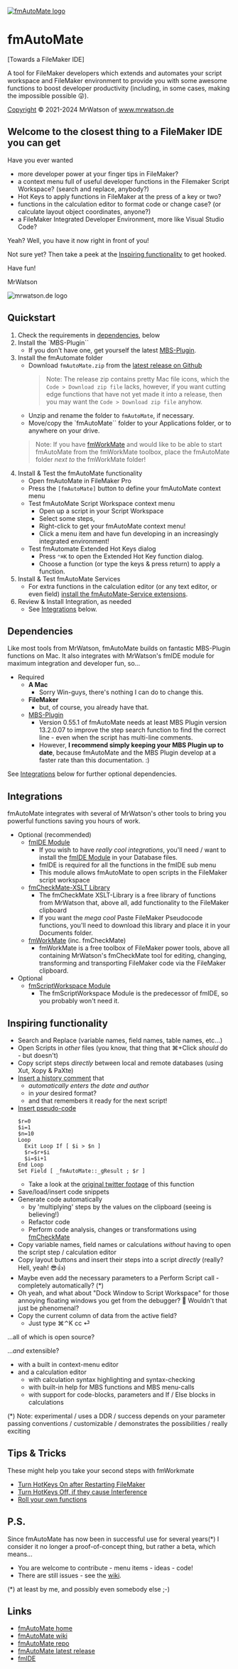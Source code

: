 [![fmAutoMate logo][fmAutoMate logo]][fmAutoMate home]

# fmAutoMate
[Towards a FileMaker IDE]

A tool for FileMaker developers which extends and automates your script workspace and FileMaker environment to provide you with some awesome functions to boost developer productivity (including, in some cases, making the impossible possible 😜).

[Copyright](LICENSE) © 2021-2024 MrWatson of www.mrwatson.de 

## Welcome to the closest thing to a FileMaker IDE you can get

Have you ever wanted

- more developer power at your finger tips in FileMaker?
- a context menu full of useful developer functions in the Filemaker Script Workspace? (search and replace, anybody?)
- Hot Keys to apply functions in FileMaker at the press of a key or two?
- functions in the calculation editor to format code or change case? (or calculate layout object coordinates, anyone?)
- a FileMaker Integrated Developer Environment, more like Visual Studio Code?

Yeah? Well, you have it now right in front of you!

Not sure yet? Then take a peek at the [Inspiring functionality](#inspiring-functionality) to get hooked.

Have fun!

MrWatson

![mrwatson.de logo][mrwatson.de logo]
 
## Quickstart

1. Check the requirements in [dependencies](#dependencies), below
2. Install the `MBS-Plugin``
   - If you don't have one, get yourself the latest [MBS-Plugin][MBS-Plugin].
3. Install the fmAutomate folder
   - Download `fmAutoMate.zip` from the [latest release on Github][fmAutoMate releases]
     > Note: The release zip contains pretty Mac file icons, which the `Code > Download zip file` lacks, however, if you want cutting edge functions that have not yet made it into a release, then you may want the `Code > Download zip file` anyhow.
   -  Unzip and rename the folder to `fmAutoMate`, if necessary.
   - Move/copy the `fmAutoMate`` folder to your Applications folder, or to anywhere on your drive.
   > Note: If you have [fmWorkMate][fmWorkMate home] and would like to be able to start fmAutoMate from the fmWorkMate toolbox, place the fmAutoMate folder *next to* the fmWorkMate folder!
5. Install & Test the fmAutoMate functionality
   - Open fmAutoMate in FileMaker Pro
   - Press the `[fmAutoMate]` button to define your fmAutoMate context menu
   - Test fmAutoMate Script Workspace context menu
      - Open up a script in your Script Workspace
      - Select some steps,
      - Right-click to get your fmAutoMate context menu!
      - Click a menu item and have fun developing in an increasingly integrated environment!
   - Test fmAutomate Extended Hot Keys dialog
     - Press `⌃⌘K` to open the Extended Hot Key function dialog.
     - Choose a function (or type the keys & press return) to apply a function.
6. Install & Test fmAutoMate Services
   - For extra functions in the calculation editor (or any text editor, or even field) [install the fmAutoMate-Service extensions](fmAutoMate-Services/README.md).
7. Review & Install Integration, as needed
   - See [Integrations](#integrations) below.

## Dependencies

Like most tools from MrWatson, fmAutoMate builds on fantastic MBS-Plugin functions on Mac. It also integrates with MrWatson's fmIDE module for maximum integration and developer fun, so…

- Required
  - **A Mac**
    - Sorry Win-guys, there's nothing I can do to change this.
  - **FileMaker**
    - but, of course, you already have that.
  - [MBS-Plugin][MBS-Plugin]
    - Version 0.55.1 of fmAutoMate needs at least MBS Plugin version 13.2.0.07 to improve the step search function to find the correct line - even when the script has multi-line comments.
    - However, **I recommend simply keeping your MBS Plugin up to date**, because fmAutoMate and the MBS Plugin develop at a faster rate than this documentation. :)

See [Integrations](#integrations) below for further optional dependencies.

## Integrations

fmAutoMate integrates with several of MrWatson's other tools to bring you powerful functions saving you hours of work.

- Optional (recommended)
  - [fmIDE Module][fmIDE]
    - If you wish to have *really cool integrations*, you'll need / want to install the [fmIDE Module][fmIDE] in your Database files.
    - fmIDE is required for all the functions in the fmIDE sub menu
    - This module allows fmAutoMate to open scripts in the FileMaker script workspace
  - [fmCheckMate-XSLT Library][fmCheckMate-XSLT]
    - The fmCheckMate XSLT-Library is a free library of functions from MrWatson that, above all, add functionality to the FileMaker clipboard
    - If you want the *mega cool* Paste FileMaker Pseudocode functions, you'll need to download this library and place it in your Documents folder.
  - [fmWorkMate][fmWorkMate home] (inc. fmCheckMate)
    - fmWorkMate is a free toolbox of FileMaker power tools, above all containing MrWatson's fmCheckMate tool for editing, changing, transforming and transporting FileMaker code via the FileMaker clipboard.
- Optional
  - [fmScriptWorkspace Module][fmScriptWorkspace home]
    - The fmScriptWorkspace Module is the predecessor of fmIDE, so you probably won't need it.



## Inspiring functionality

- Search and Replace (variable names, field names, table names, etc...)
- Open Scripts in *other* files (you know, that thing that ⌘+Click *should* do - but doesn't)
- Copy script steps *directly* between local and remote databases (using Xut, Xopy & PaXte)
- [Insert a history comment](https://github.com/mrwatson-de/fmAutoMate/wiki/How-to#insert-a-history-comment) that 
  - *automatically enters the date and author*
  - in *your* desired format?
  - and that remembers it ready for the next script!
- [Insert pseudo-code](https://github.com/mrwatson-de/fmAutoMate/wiki/How-to#insert-pseudocode)
  ```
  $r=0
  $i=1
  $n=10
  Loop
    Exit Loop If [ $i > $n ]
    $r=$r+$i
    $i=$i+1
  End Loop
  Set Field [ _fmAutoMate::_gResult ; $r ]
  ```
  - Take a look at the [original twitter footage](https://twitter.com/mrwatson_de/status/1495553400347533313) of this function
- Save/load/insert code snippets
- Generate code automatically
  - by 'multiplying' steps by the values on the clipboard (seeing is believing!)
  - Refactor code
  - Perform code analysis, changes or transformations using [fmCheckMate][fmCheckMate home]
- Copy variable names, field names or calculations *without* having to open the script step / calculation editor
- Copy layout buttons and insert their steps into a script *directly* (really? Hell, yeah! 😎👍)
- Maybe even add the necessary parameters to a Perform Script call - completely automatically? (*)
- Oh yeah, and what about "Dock Window to Script Workspace" for those annoying floating windows you get from the debugger? 🤩 Wouldn't that just be phenomenal?
- Copy the current column of data from the active field?
  - Just type ⌘⌃K cc ⏎


...all of which is open source?

...*and* extensible?

- with a built in context-menu editor
- and a calculation editor
  - with calculation syntax highlighting and syntax-checking
  - with built-in help for MBS functions and MBS menu-calls
  - with support for code-blocks, parameters and If / Else blocks in calculations

(*) Note: experimental / uses a DDR / success depends on your parameter passing conventions / customizable / demonstrates the possibilities / really exciting

## Tips & Tricks

These might help you take your second steps with fmWorkmate
- [Turn HotKeys On after Restarting FileMaker](https://github.com/mrwatson-de/fmAutoMate/wiki/How-to#turn-hotkeys-on-after-restarting-filemaker)
- [Turn HotKeys Off, if they cause Interference](https://github.com/mrwatson-de/fmAutoMate/wiki/How-to#turn-hotkeys-off-if-they-cause-interference)
- [Roll your own functions](https://github.com/mrwatson-de/fmAutoMate/wiki/How-to#roll-your-own-functions)

## P.S.

Since fmAutoMate has now been in successful use for several years(*) I consider it no longer a proof-of-concept thing, but rather a beta, which means...

- You are welcome to contribute - menu items - ideas - code!
- There are still issues - see the [wiki][fmAutoMate wiki].

(*) at least by me, and possibly even somebody else ;-)

## Links

- [fmAutoMate home][fmAutoMate home]
- [fmAutoMate wiki][fmAutoMate wiki]
- [fmAutoMate repo][fmAutoMate repo]
- [fmAutoMate latest release][fmAutoMate releases]
- [fmIDE]



[fmAutoMate home]:https://www.fmworkmate.com/fmautomate
[fmAutoMate wiki]:https://github.com/mrwatson-de/fmAutoMate/wiki
[fmAutoMate releases]:https://github.com/mrwatson-de/fmAutoMate/releases
[fmAutoMate repo]:https://github.com/mrwatson-de/fmAutoMate
[fmAutoMate logo]:fmAutoMate_Logo_256_sm.png
[fmCheckMate home]:https://www.fmworkmate.com/fmcheckmate
[fmCheckMate-XSLT]:https://github.com/mrwatson-de/fmCheckMate-XSLT

[fmIDE]:https://github.com/fmIDE/fmIDE
[fmScriptWorkspace home]:https://www.fmworkmate.com/fmscriptworkspace
[fmWorkMate home]:https://www.fmworkmate.com
[MBS-Plugin]:https://www.monkeybreadsoftware.com/filemaker/
[mrwatson.de logo]:www.mrwatson.de_neon_128.png
[mrwatson.de]:http://www.mrwatson.de
